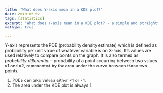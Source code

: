 ```yaml
---
title: "What does Y-axis mean in a KDE plot?"
date: 2019-06-02
tags: [statistics]
excerpt: "What does Y-axis mean in a KDE plot? - a simple and straightforward definition"
mathjax: true

---
```


Y-axis represents the PDE (probability density estimate) which is defined as probability per unit value of whatever variable is on X-axis. It’s values are used relatively to compare points on the graph. It is also termed as *probability differential* – probability of a point occurring between two values x1 and x2, represented by the area under the curve between those two points.

1. PDEs can take values either <1 or >1.
2. The area under the KDE plot is always 1.